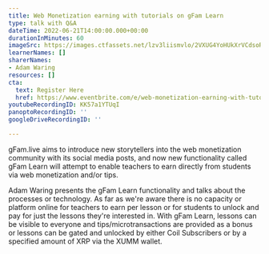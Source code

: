 ```yaml
---
title: Web Monetization earning with tutorials on gFam Learn
type: talk with Q&A
dateTime: 2022-06-21T14:00:00.000+00:00
durationInMinutes: 60
imageSrc: https://images.ctfassets.net/lzv3liismvlo/2VXUG4YoHUkXrVCdsoRIIt/4872395f25993e56330474dde24bb539/Cover_for_GftW_session.png
learnerNames: []
sharerNames:
- Adam Waring
resources: []
cta:
  text: Register Here
  href: https://www.eventbrite.com/e/web-monetization-earning-with-tutorials-on-gfam-learn-tickets-360525961857
youtubeRecordingID: KK57a1YTUqI
panoptoRecordingID: ''
googleDriveRecordingID: ''

---
```

gFam.live aims to introduce new storytellers into the web monetization community with its social media posts, and now new functionality called gFam Learn will attempt to enable teachers to earn directly from students via web monetization and/or tips.

Adam Waring presents the gFam Learn functionality and talks about the processes or technology. As far as we're aware there is no capacity or platform online for teachers to earn per lesson or for students to unlock and pay for just the lessons they're interested in. With gFam Learn, lessons can be visible to everyone and tips/microtransactions are provided as a bonus or lessons can be gated and unlocked by either Coil Subscribers or by a specified amount of XRP via the XUMM wallet.